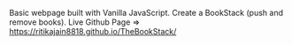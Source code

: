 Basic webpage built with Vanilla JavaScript.
Create a BookStack (push and remove books).
Live Github Page => https://ritikajain8818.github.io/TheBookStack/
